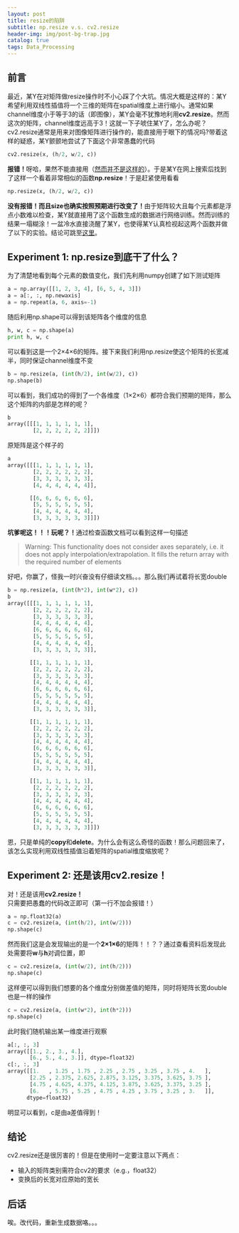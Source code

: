 ```yaml
---
layout: post
title: resize的陷阱
subtitle: np.resize v.s. cv2.resize
header-img: img/post-bg-trap.jpg 
catalog: true
tags: Data_Processing
---
```


## 前言
最近，某Y在对矩阵做resize操作时不小心踩了个大坑。情况大概是这样的：某Y希望利用双线性插值将一个三维的矩阵在spatial维度上进行缩小。通常如果channel维度小于等于3的话（即图像），某Y会毫不犹豫地利用<strong>cv2.resize</strong>。然而这次的矩阵，channel维度远高于3！这就一下子唬住某Y了，怎么办呢？cv2.resize通常是用来对图像矩阵进行操作的，能直接用于眼下的情况吗?带着这样的疑惑，某Y颤颤地尝试了下面这个</strong>非常愚蠢</strong>的代码
```python
cv2.resize(x, (h/2, w/2, c))
```

<strong>报错！</strong>呀哈，果然不能直接用（[然而并不是这样的](#cv2resize)）。于是某Y在网上搜索后找到了这样一个看着非常相似的函数<strong>np.resize</strong>！于是赶紧使用看看
```python
np.resize(x, (h/2, w/2, c))
```

<strong>没有报错！而且size也确实按照预期进行改变了！</strong>由于矩阵较大且每个元素都是浮点小数难以检查，某Y就直接用了这个函数生成的数据进行网络训练。然而训练的结果一塌糊涂！一盆冷水直接浇醒了某Y，也使得某Y认真检视起这两个函数并做了以下的实验。结论可跳至[这里](#conclusion)。

## Experiment 1: np.resize到底干了什么？
为了清楚地看到每个元素的数值变化，我们先利用numpy创建了如下测试矩阵
```python
a = np.array([[1, 2, 3, 4], [6, 5, 4, 3]])
a = a[:, :, np.newaxis]
a = np.repeat(a, 6, axis=-1)
```

随后利用np.shape可以得到该矩阵各个维度的信息
```python
h, w, c = np.shape(a)
print h, w, c
```

可以看到这是一个2&#xd7;4&#xd7;6的矩阵。接下来我们利用np.resize使这个矩阵的长宽减半，同时保证channel维度不变
```python
b = np.resize(a, (int(h/2), int(w/2), c))
np.shape(b)
```

可以看到，我们成功的得到了一个各维度（1&#xd7;2&#xd7;6）都符合我们预期的矩阵，那么这个矩阵的内部是怎样的呢？
```python
b
array([[[1, 1, 1, 1, 1, 1],
        [2, 2, 2, 2, 2, 2]]])
```

原矩阵是这个样子的
```python
a
array([[[1, 1, 1, 1, 1, 1],
        [2, 2, 2, 2, 2, 2],
        [3, 3, 3, 3, 3, 3],
        [4, 4, 4, 4, 4, 4]],

       [[6, 6, 6, 6, 6, 6],
        [5, 5, 5, 5, 5, 5],
        [4, 4, 4, 4, 4, 4],
        [3, 3, 3, 3, 3, 3]]])
```

<strong>坑爹呢这！！！玩呢？！</strong>通过检查函数文档可以看到这样一句描述
<blockquote><p>Warning: This functionality does not consider axes separately, i.e. it does not apply interpolation/extrapolation. It fills the return array with the required number of elements</p></blockquote>

好吧，你赢了，怪我一时兴奋没有仔细读文档。。。那么我们再试着将长宽double

```python
b = np.resize(a, (int(h*2), int(w*2), c))
b
array([[[1, 1, 1, 1, 1, 1],
        [2, 2, 2, 2, 2, 2],
        [3, 3, 3, 3, 3, 3],
        [4, 4, 4, 4, 4, 4],
        [6, 6, 6, 6, 6, 6],
        [5, 5, 5, 5, 5, 5],
        [4, 4, 4, 4, 4, 4],
        [3, 3, 3, 3, 3, 3]],

       [[1, 1, 1, 1, 1, 1],
        [2, 2, 2, 2, 2, 2],
        [3, 3, 3, 3, 3, 3],
        [4, 4, 4, 4, 4, 4],
        [6, 6, 6, 6, 6, 6],
        [5, 5, 5, 5, 5, 5],
        [4, 4, 4, 4, 4, 4],
        [3, 3, 3, 3, 3, 3]],

       [[1, 1, 1, 1, 1, 1],
        [2, 2, 2, 2, 2, 2],
        [3, 3, 3, 3, 3, 3],
        [4, 4, 4, 4, 4, 4],
        [6, 6, 6, 6, 6, 6],
        [5, 5, 5, 5, 5, 5],
        [4, 4, 4, 4, 4, 4],
        [3, 3, 3, 3, 3, 3]],

       [[1, 1, 1, 1, 1, 1],
        [2, 2, 2, 2, 2, 2],
        [3, 3, 3, 3, 3, 3],
        [4, 4, 4, 4, 4, 4],
        [6, 6, 6, 6, 6, 6],
        [5, 5, 5, 5, 5, 5],
        [4, 4, 4, 4, 4, 4],
        [3, 3, 3, 3, 3, 3]]])

```

恩，只是单纯的<strong>copy</strong>和<strong>delete</strong>。为什么会有这么奇怪的函数！那么问题回来了，该怎么实现利用双线性插值沿着矩阵的spatial维度缩放呢？

## <a name="cv2resize"></a>Experiment 2: 还是该用cv2.resize！
对！还是该用<strong>cv2.resize！</strong>只需要把愚蠢的代码改正即可（第一行不加会报错！）
```python
a = np.float32(a)
c = cv2.resize(a, (int(h/2), int(w/2)))
np.shape(c)
```

然而我们这是会发现输出的是一个<strong>2&#xd7;1&#xd7;6</strong>的矩阵！！？？通过查看资料后发现此处需要将<strong>w</strong>与<strong>h</strong>对调位置，即
```python
c = cv2.resize(a, (int(w/2), int(h/2)))
np.shape(c)
```

这样便可以得到我们想要的各个维度分别做差值的矩阵，同时将矩阵长宽double也是一样的操作
```python
c = cv2.resize(a, (int(w*2), int(h*2)))
np.shape(c)
```

此时我们随机输出某一维度进行观察
```python
a[:, :, 3]
array([[1., 2., 3., 4.],
       [6., 5., 4., 3.]], dtype=float32)
c[:, :, 3]
array([[1.   , 1.25 , 1.75 , 2.25 , 2.75 , 3.25 , 3.75 , 4.   ],
       [2.25 , 2.375, 2.625, 2.875, 3.125, 3.375, 3.625, 3.75 ],
       [4.75 , 4.625, 4.375, 4.125, 3.875, 3.625, 3.375, 3.25 ],
       [6.   , 5.75 , 5.25 , 4.75 , 4.25 , 3.75 , 3.25 , 3.   ]],
      dtype=float32)
```

明显可以看到，c是由a差值得到！

## <a name="conclusion"></a>结论
cv2.resize还是很厉害的！但是在使用时一定要注意以下两点：
* 输入的矩阵类别需符合cv2的要求（e.g.，float32）
* 变换后的长宽对应原始的宽长


## 后话
唉。改代码，重新生成数据咯。。。





